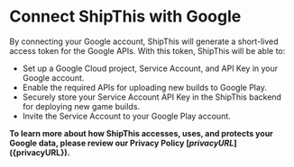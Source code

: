 # Connect ShipThis with Google

By connecting your Google account, ShipThis will generate a short-lived access token for the Google APIs. With this token, ShipThis will be able to:

- Set up a Google Cloud project, Service Account, and API Key in your Google account.
- Enable the required APIs for uploading new builds to Google Play.
- Securely store your Service Account API Key in the ShipThis backend for deploying new game builds.
- Invite the Service Account to your Google Play account.

**To learn more about how ShipThis accesses, uses, and protects your Google data, please review our Privacy Policy [${privacyURL}](${privacyURL}).**
